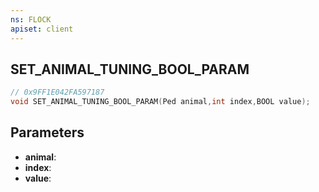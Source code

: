 ```yaml
---
ns: FLOCK
apiset: client
---
```

## SET_ANIMAL_TUNING_BOOL_PARAM

```c
// 0x9FF1E042FA597187
void SET_ANIMAL_TUNING_BOOL_PARAM(Ped animal,int index,BOOL value);
```


## Parameters
* **animal**:
* **index**:
* **value**:



